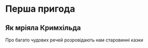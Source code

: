 # Перша пригода

## Як мріяла Кримхільда

Про багато чудових речей розровідають нам старовинні казки

